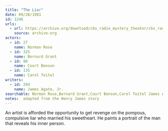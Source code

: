 ```yaml
---
title: "The Liar"
date: 09/28/1981
id: 1246
urls: 
  - url: https://archive.org/download/cbs_radio_mystery_theater/cbs_radio_mystery_theater-1201-1250.zip/cbs_radio_mystery_theater-1201-1250%2Fcbsrmt_1246_the_liar.mp3
    source: archive-org
actors:  
  - id: 27
    name: Norman Rose  
  - id: 325
    name: Bernard Grant  
  - id: 90
    name: Court Benson  
  - id: 135
    name: Carol Teitel
writers:  
  - id: 294
    name: James Agate, Jr.
searchable: Norman Rose,Bernard Grant,Court Benson,Carol Teitel James Agate, Jr.
notes:  adapted from the Henry James story
---
```

An artist is afforded the opportunity to get revenge on the pompous, compulsive liar who married his sweetheart. He paints a portrait of the man that reveals his inner person.